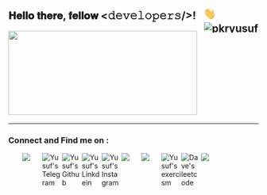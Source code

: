    
<div>
  <h2> 𝐇𝐞𝐥𝐥𝐨 𝐭𝐡𝐞𝐫𝐞, 𝐟𝐞𝐥𝐥𝐨𝐰 <𝚍𝚎𝚟𝚎𝚕𝚘𝚙𝚎𝚛𝚜/>! &nbsp; <img src="https://github.com/pkryusuf/pkryusuf/blob/main/hi.gif" width="25px">&nbsp;&nbsp;&nbsp;&nbsp;&nbsp;&nbsp; <img align = "right" width="110" height="21" src ="https://komarev.com/ghpvc/?username=your-github-pkryusuf" alt="pkryusuf Profile Views"/></h2>
</div>

<div class='pull-right'>
   <img width=380 height=170 src="https://github-readme-stats.vercel.app/api?username=pkryusuf&show_icons=true&hide=contribs&theme=github_dark")/>
</div>

---

### 


### Connect and Find me on :

<a href="mailto:25burak25@gmail.com" >
  <img width="40px" align="left" style="margin-left:2.0em" src="https://img.icons8.com/color/48/4a90e2/gmail.png"/>
  <a/>
  
<a href="https://t.me/pkryusuf">
  <img align="left" alt="Yusuf's Telegram" width="40px" src="https://web.telegram.org/img/logo_share.png" />
</a> 
  
<a href="https://github.com/pkryusuf">
  <img align="left" alt="Yusuf's Github" width="40px" src="https://upload.wikimedia.org/wikipedia/commons/thumb/a/ae/Github-desktop-logo-symbol.svg/1024px-Github-desktop-logo-symbol.svg.png" />
</a>

<a href="https://linkedin.com/in/pkryusuf/">
  <img align="left" alt="Yusuf's Linkdein" width="40px" src="https://cdn3.iconfinder.com/data/icons/inficons/512/linkedin.png" />
</a>
  
<a href="https://instagram.com/pkryusuf/">
  <img align="left" alt="Yusuf's Instagram" width="40px" src="https://upload.wikimedia.org/wikipedia/commons/thumb/a/a5/Instagram_icon.png/600px-Instagram_icon.png" />
</a>  
  

  
[<img width="40px" align="left" src="https://encrypted-tbn0.gstatic.com/images?q=tbn:ANd9GcRNPwFE-CgNd8TRWnp1WYBYHkLbZSMdIG4olQ&usqp=CAU"/>][Hackerrank]
  
[<img width="40px" align="left" src="https://cloud.githubusercontent.com/assets/2475572/4743290/2dcf20cc-5a26-11e4-89fb-62b861e5b29c.png"/>][Codewars]






[Hackerrank]: https://www.hackerrank.com/pkryusuf
[Codewars]: https://www.codewars.com/users/pkryusuf
[StackOverflow]: https://stackoverflow.com/users/16762313/yusuf-burak-peker


<a href="https://exercism.io/profiles/pkryusuf">
  <img align="left" alt="Yusuf's exercism " width="40px" src="https://masonliu.gallerycdn.vsassets.io/extensions/masonliu/exercism/1.17.0/1586192511972/Microsoft.VisualStudio.Services.Icons.Default" />
</a>



<a href="https://leetcode.com/pkryusuf/">
  <img align="left" alt="Dave's leetcode " width="40px" src="https://leetcode.com/static/images/LeetCode_logo_rvs.png" />
</a>

[<img width="40px" align="left" src="https://img.icons8.com/color/48/000000/stackoverflow.png"/>][StackOverflow]  
